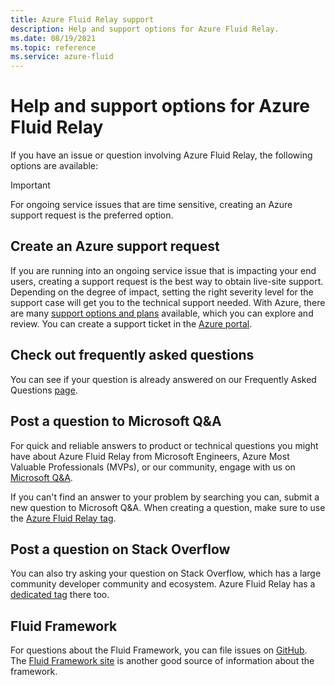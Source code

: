 ```yaml
---
title: Azure Fluid Relay support
description: Help and support options for Azure Fluid Relay.
ms.date: 08/19/2021
ms.topic: reference
ms.service: azure-fluid
---
```


# Help and support options for Azure Fluid Relay

If you have an issue or question involving Azure Fluid Relay, the following options are available:

> [!IMPORTANT]
> For ongoing service issues that are time sensitive, creating an Azure support request is the preferred option.

## Create an Azure support request

If you are running into an ongoing service issue that is impacting your end users, creating a support request is the best way to obtain live-site support. Depending on the degree of impact, setting the right severity level for the support case will get you to the technical support needed. With Azure, there are many [support options and plans](https://azure.microsoft.com/support/plans/) available, which you can explore and review. You can create a support ticket in the [Azure portal](https://portal.azure.com/#blade/Microsoft_Azure_Support/HelpAndSupportBlade/overview).

## Check out frequently asked questions

You can see if your question is already answered on our Frequently Asked Questions [page](faq.md).

## Post a question to Microsoft Q&A

For quick and reliable answers to product or technical questions you might have about Azure Fluid Relay from Microsoft Engineers, Azure Most Valuable Professionals (MVPs), or our community, engage with us on [Microsoft Q&A](/answers/products/azure). 

If you can't find an answer to your problem by searching you can, submit a new question to Microsoft Q&A. When creating a question, make sure to use the [Azure Fluid Relay tag](/answers/topics/azure-fluid-relay.html).

## Post a question on Stack Overflow

You can also try asking your question on Stack Overflow, which has a large community developer community and ecosystem. Azure Fluid Relay has a [dedicated tag](https://stackoverflow.com/questions/tagged/azure-fluid-relay) there too.

## Fluid Framework

For questions about the Fluid Framework, you can file issues on [GitHub](https://github.com/microsoft/fluidframework). The [Fluid Framework site](https://fluidframework.com) is another good source of information about the framework.

